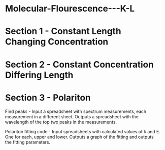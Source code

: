 # Molecular-Flourescence---K-L

# Section 1 - Constant Length Changing Concentration


# Section 2 - Constant Concentration Differing Length

# Section 3 - Polariton
Find peaks - Input a spreadsheet with spectrum measurements, each measurement in a different sheet. Outputs a spreadsheet with the wavelength of the top two peaks in the measurements.

Polariton fitting code - Input spreadsheets with calculated values of k and E. One for each, upper and lower. Outputs a graph of the fitting and outputs the fitting parameters.


